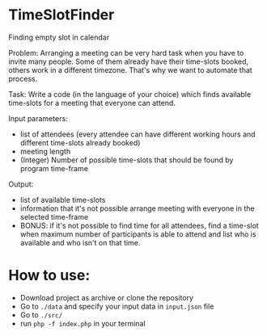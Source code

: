 TimeSlotFinder
==============

Finding empty slot in calendar


Problem:
Arranging a meeting can be very hard task when you have to invite many people. Some of them already have their time-slots booked, others work in a different timezone. That's why we want to automate that process.


Task:
Write a code (in the language of your choice) which finds available time-slots for a meeting that everyone can attend.


Input parameters:
* list of attendees (every attendee can have different working hours and different time-slots already booked)
* meeting length
* (Integer) Number of possible time-slots that should be found by program time-frame


Output:
* list of available time-slots
* information that it's not possible arrange meeting with everyone in the selected time-frame
* BONUS: if it's not possible to find time for all attendees, find a time-slot when maximum number of participants is able to attend and list who is available and who isn't on that time.

How to use:
==
* Download project as archive or clone the repository
* Go to ``./data`` and specify your input data in ``input.json`` file
* Go to ``./src/``
* run ``php -f index.php`` in your terminal
